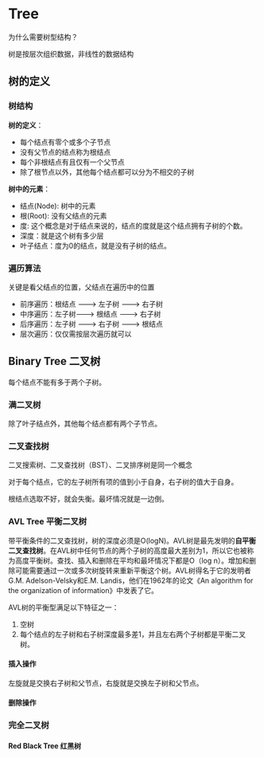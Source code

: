 # Tree

为什么需要树型结构？

树是按层次组织数据，非线性的数据结构

## 树的定义

### 树结构

**树的定义**：

- 每个结点有零个或多个子节点
- 没有父节点的结点称为根结点
- 每个非根结点有且仅有一个父节点
- 除了根节点以外，其他每个结点都可以分为不相交的子树

**树中的元素**：

- 结点(Node): 树中的元素
- 根(Root): 没有父结点的元素
- 度: 这个概念是对于结点来说的，结点的度就是这个结点拥有子树的个数。
- 深度：就是这个树有多少层
- 叶子结点：度为0的结点，就是没有子树的结点。

### 遍历算法

关键是看父结点的位置，父结点在遍历中的位置

- 前序遍历：根结点 ---> 左子树 ---> 右子树
- 中序遍历：左子树---> 根结点 ---> 右子树
- 后序遍历：左子树 ---> 右子树 ---> 根结点
- 层次遍历：仅仅需按层次遍历就可以

## Binary Tree 二叉树

每个结点不能有多于两个子树。

### 满二叉树

除了叶子结点外，其他每个结点都有两个子节点。

### 二叉查找树

二叉搜索树、二叉查找树（BST）、二叉排序树是同一个概念

对于每个结点，它的左子树所有项的值到小于自身，右子树的值大于自身。

根结点选取不好，就会失衡。最坏情况就是一边倒。

### AVL Tree 平衡二叉树

带平衡条件的二叉查找树，树的深度必须是O(logN)。AVL树是最先发明的**自平衡二叉查找树**。在AVL树中任何节点的两个子树的高度最大差别为1，所以它也被称为高度平衡树。查找、插入和删除在平均和最坏情况下都是O（log n）。增加和删除可能需要通过一次或多次树旋转来重新平衡这个树。AVL树得名于它的发明者G.M. Adelson-Velsky和E.M. Landis，他们在1962年的论文《An algorithm for the organization of information》中发表了它。

AVL树的平衡型满足以下特征之一：

1. 空树
2. 每个结点的左子树和右子树深度最多差1，并且左右两个子树都是平衡二叉树。

#### 插入操作

左旋就是交换右子树和父节点，右旋就是交换左子树和父节点。

#### 删除操作

### 完全二叉树

#### Red Black Tree 红黑树
